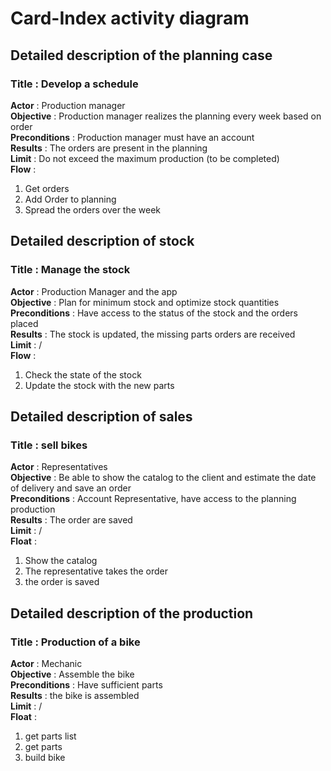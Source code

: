 # Card-Index activity diagram

## Detailed description of the planning case

### Title : Develop a schedule

**Actor** : Production manager  
**Objective** : Production manager realizes the planning every week based on order  
**Preconditions** : Production manager must have an account  
**Results** : The orders are present in the planning  
**Limit** : Do not exceed the maximum production (to be completed)  
**Flow** :

1) Get orders
2) Add Order to planning
3) Spread the orders over the week

## Detailed description of stock

### Title : Manage the stock

**Actor** : Production Manager and the app  
**Objective** : Plan for minimum stock and optimize stock quantities  
**Preconditions** : Have access to the status of the stock and the orders placed  
**Results** : The stock is updated, the missing parts orders are received  
**Limit** : /  
**Flow** :

1) Check the state of the stock
2) Update the stock with the new parts

## Detailed description of sales

### Title : sell bikes

**Actor** : Representatives  
**Objective** : Be able to show the catalog to the client and estimate the date of delivery and save an order  
**Preconditions** : Account Representative, have access to the planning production  
**Results** : The order are saved  
**Limit** : /  
**Float** :

1) Show the catalog
2) The representative takes the order
3) the order is saved

## Detailed description of the production

### Title : Production of a bike

**Actor** : Mechanic  
**Objective** : Assemble the bike  
**Preconditions** : Have sufficient parts  
**Results** : the bike is assembled  
**Limit** : /  
**Float** :

1) get parts list
2) get parts
3) build bike
